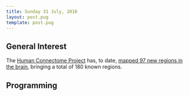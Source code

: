 ```yaml
---
title: Sunday 31 July, 2016
layout: post.pug
template: post.pug
---
```

## General Interest

The [Human Connectome Project](http://www.humanconnectomeproject.org/) has, to date, [mapped 97 new regions in the brain](http://www.nytimes.com/2016/07/21/science/human-connectome-brain-map.html?utm_source=pocket&utm_medium=email&utm_campaign=pockethits),
bringing a total of 180 known regions.

## Programming


